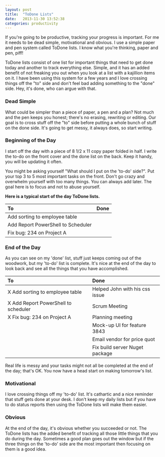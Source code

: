 ```yaml
---
layout: post
title:  "ToDone Lists"
date:   2013-11-30 13:52:38
categories: productivity
---
```


If you're going to be productive, tracking your progress is important. For me it needs to be dead simple, motivational and obvious. I use a simple paper and pen system called ToDone lists. I know what you're thinking, paper and pen, piff! 

ToDone lists consist of one list for important things that need to get done today and another to track everything else. Simple, and it has an added benefit of not freaking you out when you look at a list with a kajillion items on it. I have been using this system for a few years and I love crossing things off the "to" side and don't feel bad adding something to the "done" side. Hey, it's done, who can argue with that.

### Dead Simple

What could be simpler than a piece of paper, a pen and a plan? Not much and the pen keeps you honest; there's no erasing, rewriting or editing. Our goal is to cross stuff off the "to" side before putting a whole bunch of stuff on the done side. It's going to get messy, it always does, so start writing.

### Beginning of the Day

I start off the day with a piece of 8 1/2 x 11 copy paper folded in half. I write the to-do on the front cover and the done list on the back. Keep it handy, you will be updating it often.

You might be asking yourself "What should I put on the 'to-do' side?". Put your top 3 to 5 most important tasks on the front. Don't go crazy and overwhelm yourself with too many things. You can always add later. The goal here is to focus and not to abuse yourself.

__Here is a typical start of the day ToDone lists.__  

| To | Done |
|:- | :- |
| Add sorting to employee table       | |
| Add Report PowerShell to Scheduler  | |
| Fix bug: 234 on Project A           | |


### End of the Day

As you can see on my 'done' list, stuff just keeps coming out of the woodwork, but my 'to-do' list is complete. It's nice at the end of the day to look back and see all the things that you have accomplished. 

| To | Done |
| :- | :- |
| X Add sorting to employee table | Helped John with his css issue |
| X Add Report PowerShell to scheduler  | Scrum Meeting  |
| X Fix bug: 234 on Project A  | Planning meeting |
| | Mock-up UI for feature 3843 |
| | Email vendor for price quot |
| | Fix build server Nuget package |

Real life is messy and your tasks might not all be completed at the end of the day; that's OK. You now have a head start on making tomorrow's list.

### Motivational 

I love crossing things off my 'to-do' list. It's cathartic and a nice reminder that stuff gets done at your desk. I don't keep my daily lists but if you have to do status reports then using the ToDone lists will make them easier.

### Obvious

At the end of the day, it's obvious whether you succeeded or not. The ToDone lists has the added benefit of tracking all those little things that you do during the day. Sometimes a good plan goes out the window but if the three things on the 'to-do' side are the most important then focusing on them is a good idea.


